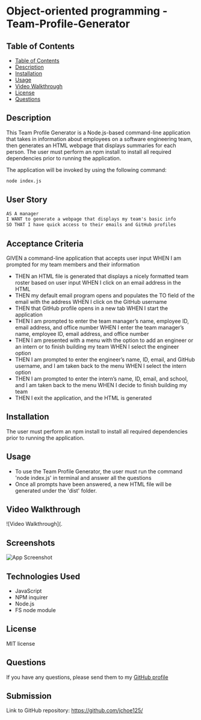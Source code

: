 # Object-oriented programming - Team-Profile-Generator


## Table of Contents
  - [Table of Contents](#table-of-contents)
  - [Description](#description)
  - [Installation](#installation)
  - [Usage](#usage)
  - [Video Walkthrough](#video-walkthrough)
  - [License](#license)
  - [Questions](#questions)


## Description

This Team Profile Generator is a Node.js-based command-line application that takes in information about employees on a software engineering team, then generates an HTML webpage that displays summaries for each person. The user must perform an npm install to install all required dependencies prior to running the application.

The application will be invoked by using the following command:

```bash
node index.js
```

## User Story

```md
AS A manager
I WANT to generate a webpage that displays my team's basic info
SO THAT I have quick access to their emails and GitHub profiles
```

## Acceptance Criteria 
GIVEN a command-line application that accepts user input
WHEN I am prompted for my team members and their information
* THEN an HTML file is generated that displays a nicely formatted team roster based on user input
WHEN I click on an email address in the HTML
* THEN my default email program opens and populates the TO field of the email with the address
WHEN I click on the GitHub username
* THEN that GitHub profile opens in a new tab
WHEN I start the application
* THEN I am prompted to enter the team manager’s name, employee ID, email address, and office number
WHEN I enter the team manager’s name, employee ID, email address, and office number
* THEN I am presented with a menu with the option to add an engineer or an intern or to finish building my team
WHEN I select the engineer option
* THEN I am prompted to enter the engineer’s name, ID, email, and GitHub username, and I am taken back to the menu
WHEN I select the intern option
* THEN I am prompted to enter the intern’s name, ID, email, and school, and I am taken back to the menu
WHEN I decide to finish building my team
* THEN I exit the application, and the HTML is generated


## Installation

The user must perform an npm install to install all required dependencies prior to running the application.

## Usage

* To use the Team Profile Generator, the user must run the command 'node index.js' in terminal and answer all the questions
* Once all prompts have been answered, a new HTML file will be generated under the 'dist' folder.


## Video Walkthrough
![Video Walkthrough](.

## Screenshots
![App Screenshot](./)

## Technologies Used
* JavaScript
* NPM inquirer
* Node.js
* FS node module

## License
MIT license

## Questions
If you have any questions, please send them to my [GitHub profile](https://github.com/jchoe125)

## Submission
Link to GitHub repository: https://github.com/jchoe125/

